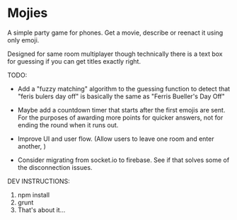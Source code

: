 # Mojies

A simple party game for phones. Get a movie, describe or reenact it using only emoji.

Designed for same room multiplayer though technically there is a text box for guessing if you can get titles exactly right.

TODO:

 - Add a "fuzzy matching" algorithm to the guessing function to detect that "feris bulers day off" is basically the same as "Ferris Bueller's Day Off"

 - Maybe add a countdown timer that starts after the first emojis are sent. For the purposes of awarding more points for quicker answers, not for ending the round when it runs out.

 - Improve UI and user flow. (Allow users to leave one room and enter another, )

 - Consider migrating from socket.io to firebase. See if that solves some of the disconnection issues.

DEV INSTRUCTIONS:

1. npm install
2. grunt
3. That's about it...
